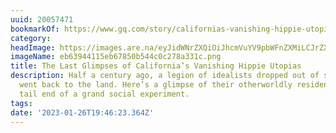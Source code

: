 ```yaml
---
uuid: 20057471
bookmarkOf: https://www.gq.com/story/californias-vanishing-hippie-utopias
category: 
headImage: https://images.are.na/eyJidWNrZXQiOiJhcmVuYV9pbWFnZXMiLCJrZXkiOiIyMDA1NzQ3MS9vcmlnaW5hbF9lYjYzOTQ0MTE1ZWI2Nzg1MGI1NDRjMGMyNzhhMzMxYy5wbmciLCJlZGl0cyI6eyJyZXNpemUiOnsid2lkdGgiOjEyMDAsImhlaWdodCI6MTIwMCwiZml0IjoiaW5zaWRlIiwid2l0aG91dEVubGFyZ2VtZW50Ijp0cnVlfSwid2VicCI6eyJxdWFsaXR5Ijo5MH0sImpwZWciOnsicXVhbGl0eSI6OTB9LCJyb3RhdGUiOm51bGx9fQ==?bc=0
imageName: eb63944115eb67850b544c0c278a331c.png
title: The Last Glimpses of California’s Vanishing Hippie Utopias
description: Half a century ago, a legion of idealists dropped out of society and
  went back to the land. Here’s a glimpse of their otherworldly residences—and the
  tail end of a grand social experiment.
tags: 
date: '2023-01-26T19:46:23.364Z'
---
```

